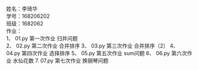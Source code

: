 姓名：李琦华  
学号：168206202  
班级：1682062  
作业：  
    1、 01.py  第一次作业 归并问题  
    2、 02.py  第二次作业 合并排序
    3、 03.py  第三次作业 合并排序（2）
    4、 04.py  第四次作业 选择排序
    5、 05.py  第五次作业 sum问题
    6、 06.py  第六次作业 水仙花数
    7.  07.py  第七次作业 换钢琴问题
